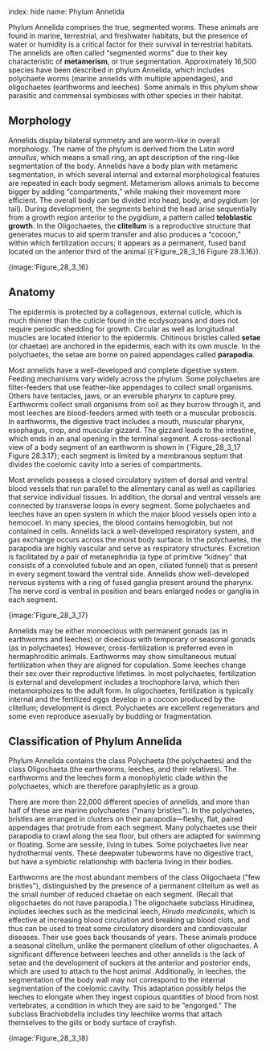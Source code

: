index: hide
name: Phylum Annelida

Phylum Annelida comprises the true, segmented worms. These animals are found in marine, terrestrial, and freshwater habitats, but the presence of water or humidity is a critical factor for their survival in terrestrial habitats. The annelids are often called “segmented worms” due to their key characteristic of  **metamerism**, or true segmentation. Approximately 16,500 species have been described in phylum Annelida, which includes polychaete worms (marine annelids with multiple appendages), and oligochaetes (earthworms and leeches). Some animals in this phylum show parasitic and commensal symbioses with other species in their habitat.

## Morphology

Annelids display bilateral symmetry and are worm-like in overall morphology. The name of the phylum is derived from the Latin word  *annullus*, which means a small ring, an apt description of the ring-like segmentation of the body. Annelids have a body plan with metameric segmentation, in which several internal and external morphological features are repeated in each body segment. Metamerism allows animals to become bigger by adding “compartments,” while making their movement more efficient. The overall body can be divided into head, body, and pygidium (or tail). During development, the segments behind the head arise sequentially from a growth region anterior to the pygidium, a pattern called  **teloblastic growth**. In the Oligochaetes, the  **clitellum** is a reproductive structure that generates mucus to aid sperm transfer and also produces a “cocoon,” within which fertilization occurs; it appears as a permanent, fused band located on the anterior third of the animal ({'Figure_28_3_16 Figure 28.3.16}).


{image:'Figure_28_3_16}
        

## Anatomy

The epidermis is protected by a collagenous, external cuticle, which is much thinner than the cuticle found in the ecdysozoans and does not require periodic shedding for growth. Circular as well as longitudinal muscles are located interior to the epidermis. Chitinous bristles called  **setae** (or chaetae) are anchored in the epidermis, each with its own muscle. In the polychaetes, the setae are borne on paired appendages called  **parapodia**.

Most annelids have a well-developed and complete digestive system. Feeding mechanisms vary widely across the phylum. Some polychaetes are filter-feeders that use feather-like appendages to collect small organisms. Others have tentacles, jaws, or an eversible pharynx to capture prey. Earthworms collect small organisms from soil as they burrow through it, and most leeches are blood-feeders armed with teeth or a muscular proboscis. In earthworms, the digestive tract includes a mouth, muscular pharynx, esophagus, crop, and muscular gizzard. The gizzard leads to the intestine, which ends in an anal opening in the terminal segment. A cross-sectional view of a body segment of an earthworm is shown in {'Figure_28_3_17 Figure 28.3.17}; each segment is limited by a membranous septum that divides the coelomic cavity into a series of compartments.

Most annelids possess a closed circulatory system of dorsal and ventral blood vessels that run parallel to the alimentary canal as well as capillaries that service individual tissues. In addition, the dorsal and ventral vessels are connected by transverse loops in every segment. Some polychaetes and leeches have an open system in which the major blood vessels open into a hemocoel. In many species, the blood contains hemoglobin, but not contained in cells. Annelids lack a well-developed respiratory system, and gas exchange occurs across the moist body surface. In the polychaetes, the parapodia are highly vascular and serve as respiratory structures. Excretion is facilitated by a pair of metanephridia (a type of primitive “kidney” that consists of a convoluted tubule and an open, ciliated funnel) that is present in every segment toward the ventral side. Annelids show well-developed nervous systems with a ring of fused ganglia present around the pharynx. The nerve cord is ventral in position and bears enlarged nodes or ganglia in each segment.


{image:'Figure_28_3_17}
        

Annelids may be either monoecious with permanent gonads (as in earthworms and leeches) or dioecious with temporary or seasonal gonads (as in polychaetes). However, cross-fertilization is preferred even in hermaphroditic animals. Earthworms may show simultaneous mutual fertilization when they are aligned for copulation. Some leeches change their sex over their reproductive lifetimes. In most polychaetes, fertilization is external and development includes a trochophore larva, which then metamorphoizes to the adult form. In oligochaetes, fertilization is typically internal and the fertilized eggs develop in a cocoon produced by the clitellum; development is direct. Polychaetes are excellent regenerators and some even reproduce asexually by budding or fragmentation.

## Classification of Phylum Annelida

Phylum Annelida contains the class Polychaeta (the polychaetes) and the class Oligochaeta (the earthworms, leeches, and their relatives). The earthworms and the leeches form a monophyletic clade within the polychaetes, which are therefore paraphyletic as a group.

There are more than 22,000 different species of annelids, and more than half of these are marine polychaetes ("many bristles"). In the polychaetes, bristles are arranged in clusters on their parapodia—fleshy, flat, paired appendages that protrude from each segment. Many polychaetes use their parapodia to crawl along the sea floor, but others are adapted for swimming or floating. Some are sessile, living in tubes. Some polychaetes live near hydrothermal vents. These deepwater tubeworms have no digestive tract, but have a symbiotic relationship with bacteria living in their bodies.

Earthworms are the most abundant members of the class Oligochaeta ("few bristles"), distinguished by the presence of a permanent clitellum as well as the small number of reduced chaetae on each segment. (Recall that oligochaetes do not have parapodia.) The oligochaete subclass Hirudinea, includes leeches such as the medicinal leech,  *Hirudo medicinalis*, which is effective at increasing blood circulation and breaking up blood clots, and thus can be used to treat some circulatory disorders and cardiovascular diseases. Their use goes back thousands of years. These animals produce a seasonal clitellum, unlike the permanent clitellum of other oligochaetes. A significant difference between leeches and other annelids is the lack of setae and the development of suckers at the anterior and posterior ends, which are used to attach to the host animal. Additionally, in leeches, the segmentation of the body wall may not correspond to the internal segmentation of the coelomic cavity. This adaptation possibly helps the leeches to elongate when they ingest copious quantities of blood from host vertebrates, a condition in which they are said to be “engorged.” The subclass Brachiobdella includes tiny leechlike worms that attach themselves to the gills or body surface of crayfish.


{image:'Figure_28_3_18}
        
